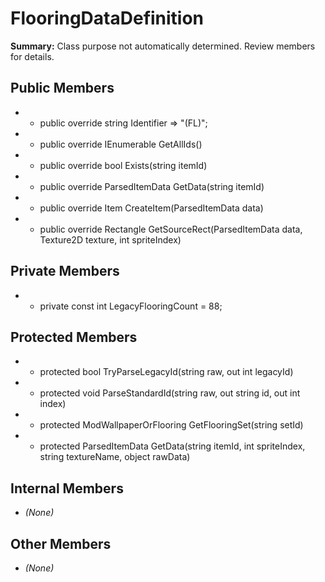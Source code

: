 # FlooringDataDefinition

**Summary:** Class purpose not automatically determined. Review members for details.

## Public Members
- - public override string Identifier => "(FL)";
- - public override IEnumerable<string> GetAllIds()
- - public override bool Exists(string itemId)
- - public override ParsedItemData GetData(string itemId)
- - public override Item CreateItem(ParsedItemData data)
- - public override Rectangle GetSourceRect(ParsedItemData data, Texture2D texture, int spriteIndex)

## Private Members
- - private const int LegacyFlooringCount = 88;

## Protected Members
- - protected bool TryParseLegacyId(string raw, out int legacyId)
- - protected void ParseStandardId(string raw, out string id, out int index)
- - protected ModWallpaperOrFlooring GetFlooringSet(string setId)
- - protected ParsedItemData GetData(string itemId, int spriteIndex, string textureName, object rawData)

## Internal Members
- *(None)*

## Other Members
- *(None)*
